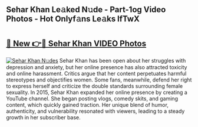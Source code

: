 ## Sehar Khan Le𝚊ked N𝚞de - Part-1og Video Photos - Hot Onlyf𝚊ns Le𝚊ks lfTwX

# <h2><a href="http://ac5027.deff.icu/?id=Sehar+Khan">🔗 New 👉🔴 Sehar Khan VIDEO Photos</a></h2>

[![Sehar Khan N𝚞des](https://i.imgur.com/rIISA9y.gif)](http://ac5027.deff.icu/?id=Sehar+Khan)
Sehar Khan has been open about her struggles with depression and anxiety, but her online presence has also attracted toxicity and online harassment. Critics argue that her content perpetuates harmful stereotypes and objectifies women. Some fans, meanwhile, defend her right to express herself and criticize the double standards surrounding female sexuality. In 2015, Sehar Khan expanded her online presence by creating a YouTube channel. She began posting vlogs, comedy skits, and gaming content, which quickly gained traction. Her unique blend of humor, authenticity, and vulnerability resonated with viewers, leading to a steady growth in her subscriber base.
